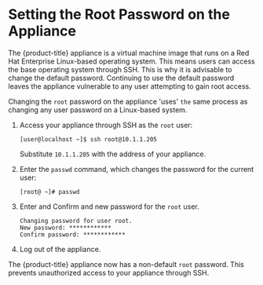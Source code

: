 # Setting the Root Password on the Appliance

The {product-title} appliance is a virtual machine image that runs on a
Red Hat Enterprise Linux-based operating system. This means users can
access the base operating system through SSH. This is why it is
advisable to change the default password. Continuing to use the default
password leaves the appliance vulnerable to any user attempting to gain
root access.

Changing the `root` password on the appliance 'uses' `the` same process
as changing any user password on a Linux-based system.

1.  Access your appliance through SSH as the `root` user:
    
        [user@localhost ~]$ ssh root@10.1.1.205
    
    Substitute `10.1.1.205` with the address of your appliance.

2.  Enter the `passwd` command, which changes the password for the
    current user:
    
        [root@ ~]# passwd

3.  Enter and Confirm and new password for the `root` user.
    
        Changing password for user root.
        New password: ************
        Confirm password: ************

4.  Log out of the appliance.

The {product-title} appliance now has a non-default `root` password.
This prevents unauthorized access to your appliance through SSH.
